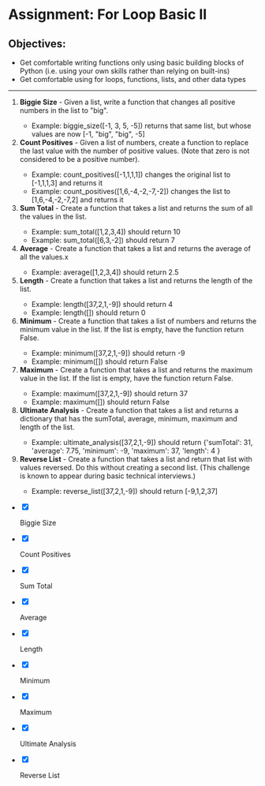 <div class="module_description active_lesson_with_video ">
									
            
            
            
<h1>Assignment: For Loop Basic II</h1>
<h2>Objectives:</h2>
<ul>
    <li>Get comfortable writing functions only using basic building blocks of Python (i.e. using your own skills rather than relying on built-ins)</li>
    <li>Get comfortable using for loops, functions, lists, and other data types</li>
</ul>
<hr>
<ol>
    <li><strong>Biggie Size</strong> - Given a list, write a function that changes all positive numbers in the list to "big".</li>
    	<ul><li>Example: biggie_size([-1, 3, 5, -5]) returns that same list, but whose values are now [-1, "big", "big", -5]</li></ul>
    <li><strong>Count Positives</strong> - Given a list of numbers, create a function to replace the last value with the number of positive values. (Note that zero is not considered to be a positive number).</li>
    	<ul>
            <li>Example: count_positives([-1,1,1,1]) changes the original list to [-1,1,1,3] and returns it</li>
            <li>Example: count_positives([1,6,-4,-2,-7,-2]) changes the list to [1,6,-4,-2,-7,2] and returns it</li>
    	</ul>
    <li><strong>Sum Total</strong> - Create a function that takes a list and returns the sum of all the values in the list.</li>
    	<ul>
            <li>Example: sum_total([1,2,3,4]) should return 10</li>
            <li>Example: sum_total([6,3,-2]) should return 7</li>
    	</ul>
    <li><strong>Average</strong> - Create a function that takes a list and returns the average of all the values.x</li>
    	<ul>
            <li>Example: average([1,2,3,4]) should return 2.5</li>
    	</ul>
    <li><strong>Length</strong> - Create a function that takes a list and returns the length of the list.</li>
    	<ul>
            <li>Example: length([37,2,1,-9]) should return 4</li>
            <li>Example: length([]) should return 0</li>
    	</ul>
    <li><strong>Minimum</strong> - Create a function that takes a list of numbers and returns the minimum value in the list. If the list is empty, have the function return False.</li>
    	<ul>
            <li>Example: minimum([37,2,1,-9]) should return -9</li>
            <li>Example: minimum([]) should return False</li>
    	</ul>
    <li><strong>Maximum</strong> - Create a function that takes a list and returns the maximum value in the list. If the list is empty, have the function return False.</li>
    	<ul>
            <li>Example: maximum([37,2,1,-9]) should return 37</li>
            <li>Example: maximum([]) should return False</li>
    	</ul>
    <li><strong>Ultimate Analysis</strong> - Create a function that takes a list and returns a dictionary that has the sumTotal, average, minimum, maximum and length of the list.</li>
    	<ul>
            <li>Example: ultimate_analysis([37,2,1,-9]) should return {'sumTotal': 31, 'average': 7.75, 'minimum': -9, 'maximum': 37, 'length': 4 }</li>
    	</ul>
    <li><strong>Reverse List</strong> - Create a function that takes a list and return that list with values reversed. Do this without creating a second list. (This challenge is known to appear during basic technical interviews.)</li>
    	<ul>
            <li>Example: reverse_list([37,2,1,-9]) should return [-9,1,2,37]</li>
    	</ul>
</ol>
        
        
        
        
</div>

<div class="todo_content">
										<ul class="todo_item_parent">
											<form action="/tracks/submit_todo" method="post" id="form_to_do_items">		
													<li>
														<input type="hidden" name="module_to_do_item_id[]" value="0">	
														<input type="hidden" name="is_completed[]" value="0" class="todo_status">	
														<input type="checkbox" id="todo_item_0" checked="checked" class="todo_check">														
														<label for="todo_item_0" class="todo_list_item">
															<div class="item_checkbox checked"></div>
															<p>Biggie Size</p>	
														</label>	
													</li>
													<li>
														<input type="hidden" name="module_to_do_item_id[]" value="1">	
														<input type="hidden" name="is_completed[]" value="0" class="todo_status">	
														<input type="checkbox" id="todo_item_1" checked="checked" class="todo_check">														
														<label for="todo_item_1" class="todo_list_item">
															<div class="item_checkbox checked"></div>
															<p>Count Positives</p>	
														</label>	
													</li>
													<li>
														<input type="hidden" name="module_to_do_item_id[]" value="2">	
														<input type="hidden" name="is_completed[]" value="0" class="todo_status">	
														<input type="checkbox" id="todo_item_2" checked="checked" class="todo_check">														
														<label for="todo_item_2" class="todo_list_item">
															<div class="item_checkbox checked"></div>
															<p>Sum Total</p>	
														</label>	
													</li>
													<li>
														<input type="hidden" name="module_to_do_item_id[]" value="3">	
														<input type="hidden" name="is_completed[]" value="0" class="todo_status">	
														<input type="checkbox" id="todo_item_3" checked="checked" class="todo_check">														
														<label for="todo_item_3" class="todo_list_item">
															<div class="item_checkbox checked"></div>
															<p>Average</p>	
														</label>	
													</li>
													<li>
														<input type="hidden" name="module_to_do_item_id[]" value="4">	
														<input type="hidden" name="is_completed[]" value="0" class="todo_status">	
														<input type="checkbox" id="todo_item_4" checked="checked" class="todo_check">														
														<label for="todo_item_4" class="todo_list_item">
															<div class="item_checkbox checked"></div>
															<p>Length</p>	
														</label>	
													</li>
													<li>
														<input type="hidden" name="module_to_do_item_id[]" value="5">	
														<input type="hidden" name="is_completed[]" value="0" class="todo_status">	
														<input type="checkbox" id="todo_item_5" checked="checked" class="todo_check">														
														<label for="todo_item_5" class="todo_list_item">
															<div class="item_checkbox checked"></div>
															<p>Minimum</p>	
														</label>	
													</li>
													<li>
														<input type="hidden" name="module_to_do_item_id[]" value="6">	
														<input type="hidden" name="is_completed[]" value="0" class="todo_status">	
														<input type="checkbox" id="todo_item_6" checked="checked" class="todo_check">														
														<label for="todo_item_6" class="todo_list_item">
															<div class="item_checkbox checked"></div>
															<p>Maximum</p>	
														</label>	
													</li>
													<li>
														<input type="hidden" name="module_to_do_item_id[]" value="7">	
														<input type="hidden" name="is_completed[]" value="0" class="todo_status">	
														<input type="checkbox" id="todo_item_7" checked="checked" class="todo_check">														
														<label for="todo_item_7" class="todo_list_item">
															<div class="item_checkbox checked"></div>
															<p>Ultimate Analysis</p>	
														</label>	
													</li>
													<li>
														<input type="hidden" name="module_to_do_item_id[]" value="8">	
														<input type="hidden" name="is_completed[]" value="0" class="todo_status">	
														<input type="checkbox" id="todo_item_8" checked="checked" class="todo_check">														
														<label for="todo_item_8" class="todo_list_item">
															<div class="item_checkbox checked"></div>
															<p>Reverse List</p>	
														</label>	
													</li>									
												<input type="hidden" name="id" id="task_todo_id" value="5048241">
												<input type="hidden" name="chapter_module_id" value="42516">
												<input type="hidden" name="track_id" value="119">
												<input type="hidden" name="authenticity_token" value="sLO65z81Un8ogC/FYv7u6xcsFvuzeOSgTThZDbHAsxY=">
											</form>
										</ul>
									</div>
